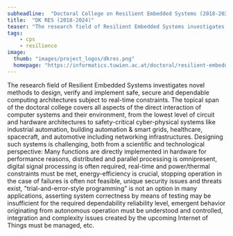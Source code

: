 ```yaml
---
subheadline:  "Doctoral College on Resilient Embedded Systems (2018-2024)"
title:  "DK RES (2018-2024)"
teaser: "The research field of Resilient Embedded Systems investigates novel methods to design, verify and implement safe, secure and dependable computing architectures subject to real-time constraints."
tags:
    - cps
    - resilience
image:
  thumb: "images/project_logos/dkres.png"
  homepage: "https://informatics.tuwien.ac.at/doctoral/resilient-embedded-systems/"
---
```


<!--more-->

The research field of Resilient Embedded Systems investigates novel methods to design, verify and implement safe, secure and dependable computing architectures subject to real-time constraints. The topical span of the doctoral college covers all aspects of the direct interaction of computer systems and their environment, from the lowest level of circuit and hardware architectures to safety-critical cyber-physical systems like industrial automation, building automation & smart grids, healthcare, spacecraft, and automotive including networking infrastructures. Designing such systems is challenging, both from a scientific and technological perspective: Many functions are directly implemented in hardware for performance reasons, distributed and parallel processing is omnipresent, digital signal processing is often required, real-time and power/thermal constraints must be met, energy-efficiency is crucial, stopping operation in the case of failures is often not feasible, unique security issues and threats exist, "trial-and-error-style programming" is not an option in many applications, asserting system correctness by means of testing may be insufficient for the required dependability reliability level, emergent behavior originating from autonomous operation must be understood and controlled, integration and complexity issues created by the upcoming Internet of Things must be managed, etc. 